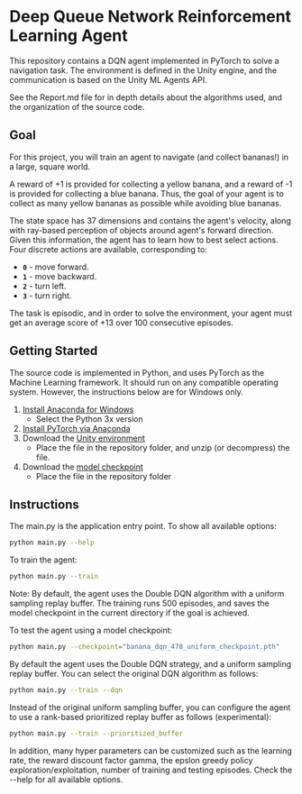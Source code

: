 # Deep Queue Network Reinforcement Learning Agent

This repository contains a DQN agent implemented in PyTorch to solve a navigation task. The environment is defined in the Unity engine, and the communication is based on the Unity ML Agents API.

See the Report.md file for in depth details about the algorithms used, and the organization of the source code.

## Goal

For this project, you will train an agent to navigate (and collect bananas!) in a large, square world.  

A reward of +1 is provided for collecting a yellow banana, and a reward of -1 is provided for collecting a blue banana.  Thus, the goal of your agent is to collect as many yellow bananas as possible while avoiding blue bananas.  

The state space has 37 dimensions and contains the agent's velocity, along with ray-based perception of objects around agent's forward direction.  Given this information, the agent has to learn how to best select actions.  Four discrete actions are available, corresponding to:
- **`0`** - move forward.
- **`1`** - move backward.
- **`2`** - turn left.
- **`3`** - turn right.

The task is episodic, and in order to solve the environment, your agent must get an average score of +13 over 100 consecutive episodes.

## Getting Started

The source code is implemented in Python, and uses PyTorch as the Machine Learning framework. It should run on any compatible operating system. However, the instructions below are for Windows only. 

1. [Install Anaconda for Windows](https://conda.io/docs/user-guide/install/windows.html)
    - Select the Python 3x version
2. [Install PyTorch via Anaconda](https://pytorch.org/get-started/locally/)
3. Download the [Unity environment](https://drive.google.com/uc?id=1Pjl54zFSBf2DreF3jfNLvHnkBm3VNEkJ)
    - Place the file in the repository folder, and unzip (or decompress) the file.
4. Download the [model checkpoint](https://drive.google.com/uc?id=1Le5DI8kVOhiUJhyAYar9jU7ArpSWfD3t)
    - Place the file in the repository folder

## Instructions

The main.py is the application entry point. To show all available options:

```bash
python main.py --help
```

To train the agent:

```bash
python main.py --train
```

Note: By default, the agent uses the Double DQN algorithm with a uniform sampling replay buffer. The training runs 500 episodes, and saves the model checkpoint in the current directory if the goal is achieved.

To test the agent using a model checkpoint:

```bash
python main.py --checkpoint="banana_dqn_478_uniform_checkpoint.pth"
```

By default the agent uses the Double DQN strategy, and a uniform sampling replay buffer. You can select the original DQN algorithm as follows:

```bash
python main.py --train --dqn
```

Instead of the original uniform sampling buffer, you can configure the agent to use a rank-based prioritized replay buffer as follows (experimental):

```bash
python main.py --train --prioritized_buffer
```

In addition, many hyper parameters can be customized such as the learning rate, the reward discount factor gamma, the epslon greedy policy exploration/exploitation, number of training and testing episodes. Check the --help for all available options.
